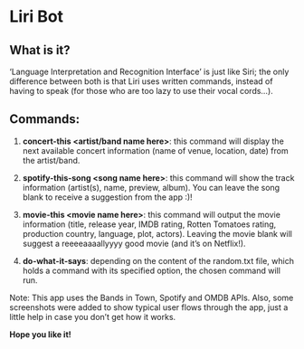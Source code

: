 # **Liri Bot**

## **What is it?**
‘Language Interpretation and Recognition Interface’ is just like Siri; the only difference between both is that Liri uses written commands, instead of having to speak (for those who are too lazy to use their vocal cords…).

## **Commands:**
1. **concert-this \<artist/band name here>**: this command will display the next available concert information (name of venue, location, date) from the artist/band.

2. **spotify-this-song \<song name here>**: this command will show the track information (artist(s), name, preview, album). You can leave the song blank to receive a suggestion from the app :)!

3. **movie-this \<movie name here>**: this command will output the movie information (title, release year, IMDB rating, Rotten Tomatoes rating, production country, language, plot, actors). Leaving the movie blank will suggest a reeeeaaaallyyyy good movie (and it’s on Netflix!).

4. **do-what-it-says**: depending on the content of the random.txt file, which holds a command with its specified option, the chosen command will run.


Note: This app uses the Bands in Town, Spotify and OMDB APIs. Also, some screenshots were added to show typical user flows through the app, just a little help in case you don’t get how it works.

**Hope you like it!**